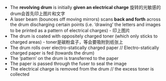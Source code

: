 
- The **revolving drum** is initially **given an electrical charge** 旋转的光敏感的drum会首先印上图片和文字
- A laser beam (bounces off moving mirrors) scans **back and forth** across
the drum discharging certain points (i.e. ‘drawing’ the letters and images to be
printed as a pattern of electrical charges)   - 印上图片
- The drum is coated with oppositely charged toner (which only sticks to
charged areas) - toner是碳粉盒子，等会要吸附到纸张上
- The drum rolls over electro-statically charged paper // Electro-statically
charged paper is fed (towards the drum)
- The ‘pattern’ on the drum is transferred to the paper
- The paper is passed through the fuser to seal the image
- The electrical charge is removed from the drum // the excess toner is
collected